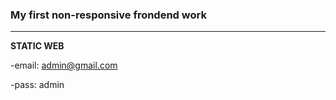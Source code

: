 ### My first non-responsive frondend work

---

**STATIC WEB**

-email: admin@gmail.com

-pass: admin


